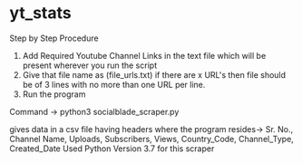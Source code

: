 # yt_stats

Step by Step Procedure


1. Add Required Youtube Channel Links in the text file which will be present wherever you run the script
2. Give that file name as (file_urls.txt) if there are x URL's then file should be of 3 lines with no more than one URL per line.
3. Run the program 

Command -> 
python3 socialblade_scraper.py


gives data in a csv file having headers where the program resides-> 
Sr. No., Channel Name, Uploads, Subscribers, Views, Country_Code, Channel_Type, Created_Date
Used Python Version 3.7 for this scraper
